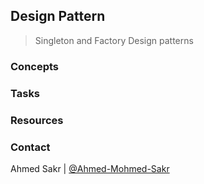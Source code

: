 ## Design Pattern
> Singleton and Factory Design patterns

### Concepts
### Tasks
### Resources

### Contact
Ahmed Sakr | [@Ahmed-Mohmed-Sakr](https://github.com/Ahmed-Mohmed-Sakr)
